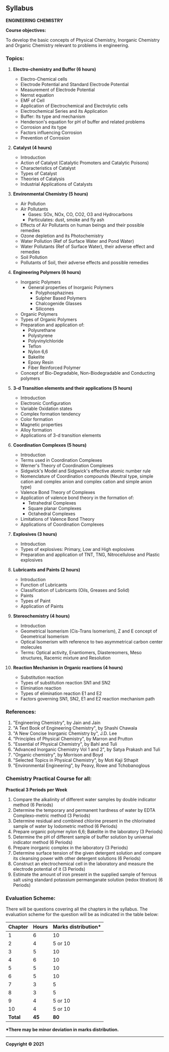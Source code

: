 ## Syllabus

**ENGINEERING CHEMISTRY**

**Course objectives:**

To develop the basic concepts of Physical Chemistry, Inorganic Chemistry and Organic Chemistry relevant to problems in engineering.

### Topics:

1. **Electro-chemistry and Buffer (6 hours)**
    * Electro-Chemical cells
    * Electrode Potential and Standard Electrode Potential
    * Measurement of Electrode Potential
    * Nernst equation
    * EMF of Cell
    * Application of Electrochemical and Electrolytic cells
    * Electrochemical Series and its Application
    * Buffer: Its type and mechanism
    * Henderson's equation for pH of buffer and related problems
    * Corrosion and its type
    * Factors influencing Corrosion
    * Prevention of Corrosion

2. **Catalyst (4 hours)**
    * Introduction
    * Action of Catalyst (Catalytic Promoters and Catalytic Poisons)
    * Characteristics of Catalyst
    * Types of Catalyst
    * Theories of Catalysis
    * Industrial Applications of Catalysts

3. **Environmental Chemistry (5 hours)**
    * Air Pollution
    * Air Pollutants
        * Gases: SOx, NOx, CO, CO2, O3 and Hydrocarbons
        * Particulates: dust, smoke and fly ash
    * Effects of Air Pollutants on human beings and their possible remedies
    * Ozone depletion and its Photochemistry
    * Water Pollution (Ref of Surface Water and Pond Water)
    * Water Pollutants (Ref of Surface Water), their adverse effect and remedies
    * Soil Pollution
    * Pollutants of Soil, their adverse effects and possible remedies

4. **Engineering Polymers (6 hours)**
    * Inorganic Polymers
        * General properties of Inorganic Polymers
            * Polyphosphazines
            * Sulpher Based Polymers
            * Chalcogenide Glasses
            * Silicones
    * Organic Polymers
    * Types of Organic Polymers
    * Preparation and application of:
        * Polyurethane
        * Polystyrene
        * Polyvinylchloride
        * Teflon
        * Nylon 6,6
        * Bakelite
        * Epoxy Resin
        * Fiber Reinforced Polymer
    * Concept of Bio-Degradable, Non-Biodegradable and Conducting polymers

5. **3-d Transition elements and their applications (5 hours)**
    * Introduction
    * Electronic Configuration
    * Variable Oxidation states
    * Complex formation tendency
    * Color formation
    * Magnetic properties
    * Alloy formation
    * Applications of 3-d transition elements

6. **Coordination Complexes (5 hours)**
    * Introduction
    * Terms used in Coordination Complexes
    * Werner's Theory of Coordination Complexes
    * Sidgwick's Model and Sidgwick's effective atomic number rule
    * Nomenclature of Coordination compounds (Neutral type, simple cation and complex anion and complex cation and simple anion type)
    * Valence Bond Theory of Complexes
    * Application of valence bond theory in the formation of:
        * Tetrahedral Complexes
        * Square planar Complexes
        * Octahedral Complexes
    * Limitations of Valence Bond Theory
    * Applications of Coordination Complexes

7. **Explosives (3 hours)**
    * Introduction
    * Types of explosives: Primary, Low and High explosives
    * Preparation and application of TNT, TNG, Nitrocellulose and Plastic explosives

8. **Lubricants and Paints (2 hours)**
    * Introduction
    * Function of Lubricants
    * Classification of Lubricants (Oils, Greases and Solid)
    * Paints
    * Types of Paint
    * Application of Paints

9. **Stereochemistry (4 hours)**
    * Introduction
    * Geometrical Isomerism (Cis-Trans Isomerism), Z and E concept of Geometrical Isomerism
    * Optical Isomerism with reference to two asymmetrical carbon center molecules
    * Terms: Optical activity, Enantiomers, Diastereomers, Meso structures, Racemic mixture and Resolution

10. **Reaction Mechanism in Organic reactions (4 hours)**
    * Substitution reaction
    * Types of substitution reaction SN1 and SN2
    * Elimination reaction
    * Types of elimination reaction E1 and E2
    * Factors governing SN1, SN2, E1 and E2 reaction mechanism path

### References:

1. "Engineering Chemistry", by Jain and Jain
2. "A Text Book of Engineering Chemistry", by Shashi Chawala
3. "A New Concise Inorganic Chemistry by", J.D. Lee
4. "Principles of Physical Chemistry", by Marron and Prutton
5. "Essential of Physical Chemistry", by Bahl and Tuli
6. "Advanced Inorganic Chemistry Vol 1 and 2", by Satya Prakash and Tuli
7. "Organic chemistry", by Morrison and Boyd
8. "Selected Topics in Physical Chemistry", by Moti Kaji Sthapit
9. "Environmental Engineering", by Peavy, Rowe and Tchobanoglous

### Chemistry Practical Course for all:

**Practical 3 Periods per Week**

1. Compare the alkalinity of different water samples by double indicator method (6 Periods)
2. Determine the temporary and permanent hardness of water by EDTA Complexo-metric method (3 Periods)
3. Determine residual and combined chlorine present in the chlorinated sample of water by Iodometric method (6 Periods)
4. Prepare organic polymer nylon 6,6; Bakelite in the laboratory (3 Periods)
5. Determine the pH of different sample of buffer solution by universal indicator method (6 Periods)
6. Prepare inorganic complex in the laboratory (3 Periods)
7. Determine surface tension of the given detergent solution and compare its cleansing power with other detergent solutions (6 Periods)
8. Construct an electrochemical cell in the laboratory and measure the electrode potential of it (3 Periods)
9. Estimate the amount of iron present in the supplied sample of ferrous salt using standard potassium permanganate solution (redox titration) (6 Periods)

### Evaluation Scheme:

There will be questions covering all the chapters in the syllabus. The evaluation scheme for the question will be as indicated in the table below:

| Chapter | Hours | Marks distribution* |
|---|---|---|
| 1 | 6 | 10 |
| 2 | 4 | 5 or 10 |
| 3 | 5 | 10 |
| 4 | 6 | 10 |
| 5 | 5 | 10 |
| 6 | 5 | 10 |
| 7 | 3 | 5 |
| 8 | 3 | 5 |
| 9 | 4 | 5 or 10 |
| 10 | 4 | 5 or 10 |
| **Total** | **45** | **80** |

**\*There may be minor deviation in marks distribution.** 

***

**Copyright &copy; 2021**
